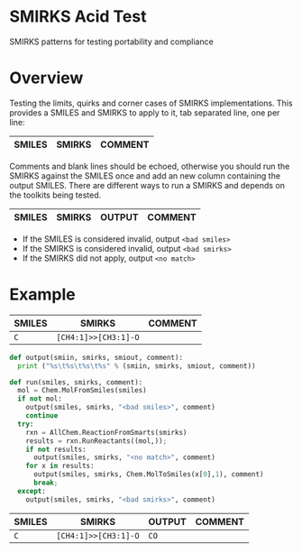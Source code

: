 # SMIRKS Acid Test

SMIRKS patterns for testing portability and compliance

# Overview

Testing the limits, quirks and corner cases of
SMIRKS implementations. This provides a SMILES and 
SMIRKS to apply to it, tab separated line, one per line:

| SMILES | SMIRKS | COMMENT |
|--------|--------|---------|

Comments and blank lines should be echoed, otherwise 
you should run the SMIRKS against the SMILES once
and add an new column containing the output SMILES.
There are different ways to run a SMIRKS and depends
on the toolkits being tested.

| SMILES | SMIRKS | OUTPUT | COMMENT |
|--------|--------|--------|---------|

* If the SMILES is considered invalid, output ``<bad smiles>``
* If the SMIRKS is considered invalid, output ``<bad smirks>``
* If the SMIRKS did not apply, output ``<no match>``

# Example

| SMILES | SMIRKS                 | COMMENT |
|--------|------------------------|---------|
| ``C``  | ``[CH4:1]>>[CH3:1]-O`` |         |

```python
def output(smiin, smirks, smiout, comment):
  print ("%s\t%s\t%s\t%s" % (smiin, smirks, smiout, comment))

def run(smiles, smirks, comment):
  mol = Chem.MolFromSmiles(smiles)
  if not mol:
    output(smiles, smirks, "<bad smiles>", comment)
    continue
  try:
    rxn = AllChem.ReactionFromSmarts(smirks)
    results = rxn.RunReactants((mol,));
    if not results:
      output(smiles, smirks, "<no match>", comment)
    for x in results:		
      output(smiles, smirks, Chem.MolToSmiles(x[0],1), comment)
      break;
  except:
    output(smiles, smirks, "<bad smirks>", comment)
```

| SMILES | SMIRKS                 | OUTPUT | COMMENT |
|--------|------------------------|--------|---------|
| ``C``  | ``[CH4:1]>>[CH3:1]-O`` | ``CO`` |         |




